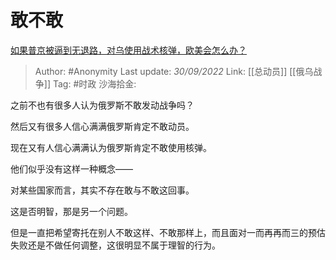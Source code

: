 # 敢不敢
[如果普京被逼到无退路，对乌使用战术核弹，欧美会怎么办？](https://www.zhihu.com/question/531514970/answer/2695271627)

> Author: #Anonymity
> Last update: *30/09/2022*
> Link: [[总动员]] [[俄乌战争]]
> Tag: #时政
> 沙海拾金:

之前不也有很多人认为俄罗斯不敢发动战争吗？

然后又有很多人信心满满俄罗斯肯定不敢动员。

现在又有人信心满满认为俄罗斯肯定不敢使用核弹。

他们似乎没有这样一种概念——

对某些国家而言，其实不存在敢与不敢这回事。

这是否明智，那是另一个问题。

但是一直把希望寄托在别人不敢这样、不敢那样上，而且面对一而再再而三的预估失败还是不做任何调整，这很明显不属于理智的行为。
